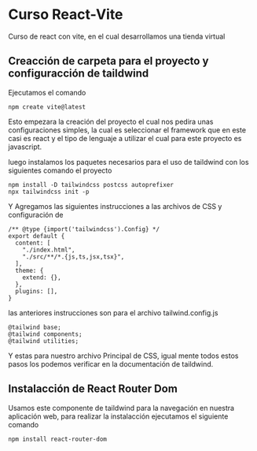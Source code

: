 # Curso React-Vite

Curso de react con vite, en el cual desarrollamos una tienda virtual

## Creacción de carpeta para el proyecto y configuracción de taildwind

Ejecutamos el comando

```
npm create vite@latest
```

Esto empezara la creación del proyecto el cual nos pedira unas configuraciones simples, la cual es seleccionar el framework que en este casi es react y el tipo de lenguaje a utilizar el cual para este proyecto es javascript.

luego instalamos los paquetes necesarios para el uso de taildwind con los siguientes comando el proyecto

```
npm install -D tailwindcss postcss autoprefixer
npx tailwindcss init -p
```

Y Agregamos las siguientes instrucciones a las archivos de CSS y configuración de

```
/** @type {import('tailwindcss').Config} */
export default {
  content: [
    "./index.html",
    "./src/**/*.{js,ts,jsx,tsx}",
  ],
  theme: {
    extend: {},
  },
  plugins: [],
}
```

las anteriores instrucciones son para el archivo tailwind.config.js

```
@tailwind base;
@tailwind components;
@tailwind utilities;
```

Y estas para nuestro archivo Principal de CSS, igual mente todos estos pasos los podemos verificar en la documentación de taildwind.

## Instalacción de React Router Dom

Usamos este componente de taildwind para  la navegación en nuestra aplicación web, para realizar la instalacción ejecutamos el siguiente comando

```
npm install react-router-dom
```